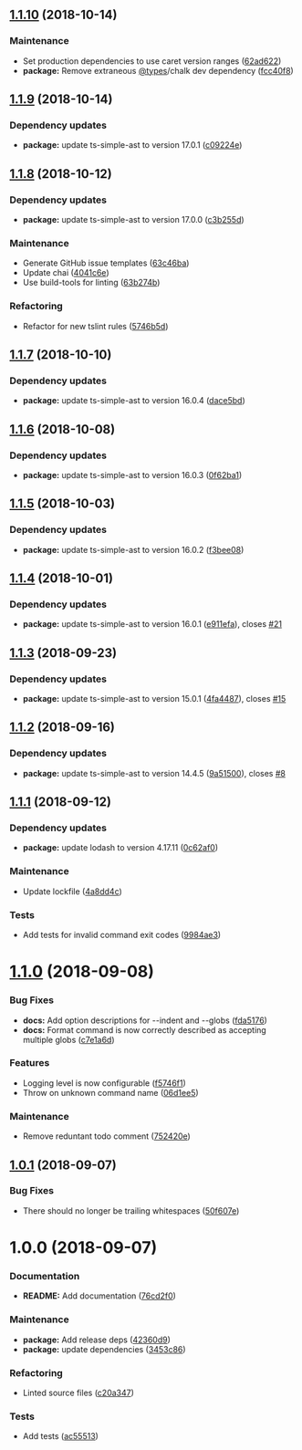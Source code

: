 ## [1.1.10](https://github.com/Alorel/ngx-decorate-preprocessor/compare/1.1.9...1.1.10) (2018-10-14)


### Maintenance

* Set production dependencies to use caret version ranges ([62ad622](https://github.com/Alorel/ngx-decorate-preprocessor/commit/62ad622))
* **package:** Remove extraneous [@types](https://github.com/types)/chalk dev dependency ([fcc40f8](https://github.com/Alorel/ngx-decorate-preprocessor/commit/fcc40f8))

## [1.1.9](https://github.com/Alorel/ngx-decorate-preprocessor/compare/1.1.8...1.1.9) (2018-10-14)


### Dependency updates

* **package:** update ts-simple-ast to version 17.0.1 ([c09224e](https://github.com/Alorel/ngx-decorate-preprocessor/commit/c09224e))

## [1.1.8](https://github.com/Alorel/ngx-decorate-preprocessor/compare/1.1.7...1.1.8) (2018-10-12)


### Dependency updates

* **package:** update ts-simple-ast to version 17.0.0 ([c3b255d](https://github.com/Alorel/ngx-decorate-preprocessor/commit/c3b255d))


### Maintenance

* Generate GitHub issue templates ([63c46ba](https://github.com/Alorel/ngx-decorate-preprocessor/commit/63c46ba))
* Update chai ([4041c6e](https://github.com/Alorel/ngx-decorate-preprocessor/commit/4041c6e))
* Use build-tools for linting ([63b274b](https://github.com/Alorel/ngx-decorate-preprocessor/commit/63b274b))


### Refactoring

* Refactor for new tslint rules ([5746b5d](https://github.com/Alorel/ngx-decorate-preprocessor/commit/5746b5d))

## [1.1.7](https://github.com/Alorel/ngx-decorate-preprocessor/compare/1.1.6...1.1.7) (2018-10-10)


### Dependency updates

* **package:** update ts-simple-ast to version 16.0.4 ([dace5bd](https://github.com/Alorel/ngx-decorate-preprocessor/commit/dace5bd))

## [1.1.6](https://github.com/Alorel/ngx-decorate-preprocessor/compare/1.1.5...1.1.6) (2018-10-08)


### Dependency updates

* **package:** update ts-simple-ast to version 16.0.3 ([0f62ba1](https://github.com/Alorel/ngx-decorate-preprocessor/commit/0f62ba1))

## [1.1.5](https://github.com/Alorel/ngx-decorate-preprocessor/compare/1.1.4...1.1.5) (2018-10-03)


### Dependency updates

* **package:** update ts-simple-ast to version 16.0.2 ([f3bee08](https://github.com/Alorel/ngx-decorate-preprocessor/commit/f3bee08))

## [1.1.4](https://github.com/Alorel/ngx-decorate-preprocessor/compare/1.1.3...1.1.4) (2018-10-01)


### Dependency updates

* **package:** update ts-simple-ast to version 16.0.1 ([e911efa](https://github.com/Alorel/ngx-decorate-preprocessor/commit/e911efa)), closes [#21](https://github.com/Alorel/ngx-decorate-preprocessor/issues/21)

## [1.1.3](https://github.com/Alorel/ngx-decorate-preprocessor/compare/1.1.2...1.1.3) (2018-09-23)


### Dependency updates

* **package:** update ts-simple-ast to version 15.0.1 ([4fa4487](https://github.com/Alorel/ngx-decorate-preprocessor/commit/4fa4487)), closes [#15](https://github.com/Alorel/ngx-decorate-preprocessor/issues/15)

## [1.1.2](https://github.com/Alorel/ngx-decorate-preprocessor/compare/1.1.1...1.1.2) (2018-09-16)


### Dependency updates

* **package:** update ts-simple-ast to version 14.4.5 ([9a51500](https://github.com/Alorel/ngx-decorate-preprocessor/commit/9a51500)), closes [#8](https://github.com/Alorel/ngx-decorate-preprocessor/issues/8)

## [1.1.1](https://github.com/Alorel/ngx-decorate-preprocessor/compare/1.1.0...1.1.1) (2018-09-12)


### Dependency updates

* **package:** update lodash to version 4.17.11 ([0c62af0](https://github.com/Alorel/ngx-decorate-preprocessor/commit/0c62af0))


### Maintenance

* Update lockfile ([4a8dd4c](https://github.com/Alorel/ngx-decorate-preprocessor/commit/4a8dd4c))


### Tests

* Add tests for invalid command exit codes ([9984ae3](https://github.com/Alorel/ngx-decorate-preprocessor/commit/9984ae3))

# [1.1.0](https://github.com/Alorel/ngx-decorate-preprocessor/compare/1.0.1...1.1.0) (2018-09-08)


### Bug Fixes

* **docs:** Add option descriptions for --indent and --globs ([fda5176](https://github.com/Alorel/ngx-decorate-preprocessor/commit/fda5176))
* **docs:** Format command is now correctly described as accepting multiple globs ([c7e1a6d](https://github.com/Alorel/ngx-decorate-preprocessor/commit/c7e1a6d))


### Features

* Logging level is now configurable ([f5746f1](https://github.com/Alorel/ngx-decorate-preprocessor/commit/f5746f1))
* Throw on unknown command name ([06d1ee5](https://github.com/Alorel/ngx-decorate-preprocessor/commit/06d1ee5))


### Maintenance

* Remove reduntant todo comment ([752420e](https://github.com/Alorel/ngx-decorate-preprocessor/commit/752420e))

## [1.0.1](https://github.com/Alorel/ngx-decorate-preprocessor/compare/1.0.0...1.0.1) (2018-09-07)


### Bug Fixes

* There should no longer be trailing whitespaces ([50f607e](https://github.com/Alorel/ngx-decorate-preprocessor/commit/50f607e))

# 1.0.0 (2018-09-07)


### Documentation

* **README:** Add documentation ([76cd2f0](https://github.com/Alorel/ngx-decorate-preprocessor/commit/76cd2f0))


### Maintenance

* **package:** Add release deps ([42360d9](https://github.com/Alorel/ngx-decorate-preprocessor/commit/42360d9))
* **package:** update dependencies ([3453c86](https://github.com/Alorel/ngx-decorate-preprocessor/commit/3453c86))


### Refactoring

* Linted source files ([c20a347](https://github.com/Alorel/ngx-decorate-preprocessor/commit/c20a347))


### Tests

* Add tests ([ac55513](https://github.com/Alorel/ngx-decorate-preprocessor/commit/ac55513))
